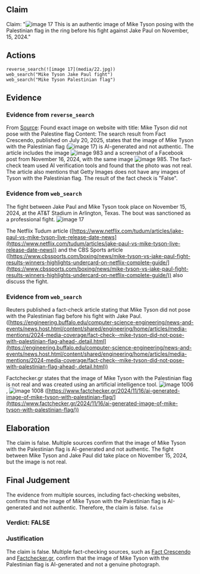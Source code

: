 ## Claim
Claim: "![image 17](media/22.jpg) This is an authentic image of Mike Tyson posing with the Palestinian flag in the ring before his fight against Jake Paul on November, 15, 2024."

## Actions
```
reverse_search(![image 17](media/22.jpg))
web_search("Mike Tyson Jake Paul fight")
web_search("Mike Tyson Palestinian flag")
```

## Evidence
### Evidence from `reverse_search`
From [Source](https://srilanka.factcrescendo.com/english/ai-generated-image-falsely-shows-mike-tyson-with-palestinian-flag/): Found exact image on website with title: Mike Tyson did not pose with the Palestine flag
Content: The search result from Fact Crescendo, published on July 20, 2025, states that the image of Mike Tyson with the Palestinian flag (![image 17](media/22.jpg)) is AI-generated and not authentic. The article includes the image ![image 983](media/2025-07-20_10-07-1753006046-292042.jpg) and a screenshot of a Facebook post from November 16, 2024, with the same image ![image 985](media/2025-07-20_10-07-1753006049-859845.jpg). The fact-check team used AI verification tools and found that the photo was not real. The article also mentions that Getty Images does not have any images of Tyson with the Palestinian flag. The result of the fact check is "False".


### Evidence from `web_search`
The fight between Jake Paul and Mike Tyson took place on November 15, 2024, at the AT&T Stadium in Arlington, Texas. The bout was sanctioned as a professional fight. ![image 17](media/22.jpg)

The Netflix Tudum article ([https://www.netflix.com/tudum/articles/jake-paul-vs-mike-tyson-live-release-date-news](https://www.netflix.com/tudum/articles/jake-paul-vs-mike-tyson-live-release-date-news)) and the CBS Sports article ([https://www.cbssports.com/boxing/news/mike-tyson-vs-jake-paul-fight-results-winners-highlights-undercard-on-netflix-complete-guide/](https://www.cbssports.com/boxing/news/mike-tyson-vs-jake-paul-fight-results-winners-highlights-undercard-on-netflix-complete-guide/)) also discuss the fight.


### Evidence from `web_search`
Reuters published a fact-check article stating that Mike Tyson did not pose with the Palestinian flag before his fight with Jake Paul. ([https://engineering.buffalo.edu/computer-science-engineering/news-and-events/news.host.html/content/shared/engineering/home/articles/media-mentions/2024-media-coverage/fact-check--mike-tyson-did-not-pose-with-palestinian-flag-ahead-.detail.html](https://engineering.buffalo.edu/computer-science-engineering/news-and-events/news.host.html/content/shared/engineering/home/articles/media-mentions/2024-media-coverage/fact-check--mike-tyson-did-not-pose-with-palestinian-flag-ahead-.detail.html))

Factchecker.gr states that the image of Mike Tyson with the Palestinian flag is not real and was created using an artificial intelligence tool. ![image 1006](media/2025-07-20_10-08-1753006084-760220.jpg), ![image 1008](media/2025-07-20_10-08-1753006087-170367.jpg) ([https://www.factchecker.gr/2024/11/16/ai-generated-image-of-mike-tyson-with-palestinian-flag/](https://www.factchecker.gr/2024/11/16/ai-generated-image-of-mike-tyson-with-palestinian-flag/))


## Elaboration
The claim is false. Multiple sources confirm that the image of Mike Tyson with the Palestinian flag is AI-generated and not authentic. The fight between Mike Tyson and Jake Paul did take place on November 15, 2024, but the image is not real.


## Final Judgement
The evidence from multiple sources, including fact-checking websites, confirms that the image of Mike Tyson with the Palestinian flag is AI-generated and not authentic. Therefore, the claim is false. `false`

### Verdict: FALSE

### Justification
The claim is false. Multiple fact-checking sources, such as [Fact Crescendo](https://srilanka.factcrescendo.com/english/ai-generated-image-falsely-shows-mike-tyson-with-palestinian-flag/) and [Factchecker.gr](https://www.factchecker.gr/2024/11/16/ai-generated-image-of-mike-tyson-with-palestinian-flag/), confirm that the image of Mike Tyson with the Palestinian flag is AI-generated and not a genuine photograph.
